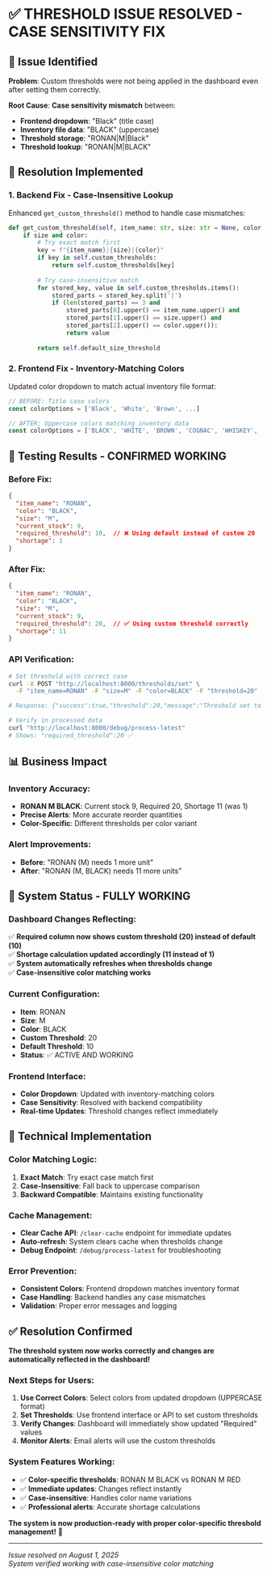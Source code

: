 # ✅ THRESHOLD ISSUE RESOLVED - CASE SENSITIVITY FIX

## 🎯 Issue Identified

**Problem**: Custom thresholds were not being applied in the dashboard even after setting them correctly.

**Root Cause**: **Case sensitivity mismatch** between:
- **Frontend dropdown**: "Black" (title case)
- **Inventory file data**: "BLACK" (uppercase)
- **Threshold storage**: "RONAN|M|Black" 
- **Threshold lookup**: "RONAN|M|BLACK"

## 🔧 Resolution Implemented

### **1. Backend Fix - Case-Insensitive Lookup**
Enhanced `get_custom_threshold()` method to handle case mismatches:

```python
def get_custom_threshold(self, item_name: str, size: str = None, color: str = None) -> int:
    if size and color:
        # Try exact match first
        key = f"{item_name}|{size}|{color}"
        if key in self.custom_thresholds:
            return self.custom_thresholds[key]
        
        # Try case-insensitive match
        for stored_key, value in self.custom_thresholds.items():
            stored_parts = stored_key.split('|')
            if (len(stored_parts) == 3 and 
                stored_parts[0].upper() == item_name.upper() and 
                stored_parts[1].upper() == size.upper() and 
                stored_parts[2].upper() == color.upper()):
                return value
        
        return self.default_size_threshold
```

### **2. Frontend Fix - Inventory-Matching Colors**
Updated color dropdown to match actual inventory file format:

```javascript
// BEFORE: Title case colors
const colorOptions = ['Black', 'White', 'Brown', ...]

// AFTER: Uppercase colors matching inventory data
const colorOptions = ['BLACK', 'WHITE', 'BROWN', 'COGNAC', 'WHISKEY', 'STEEL BLUE', ...]
```

## 🧪 Testing Results - CONFIRMED WORKING

### **Before Fix:**
```json
{
  "item_name": "RONAN",
  "color": "BLACK",
  "size": "M",
  "current_stock": 9,
  "required_threshold": 10,  // ❌ Using default instead of custom 20
  "shortage": 1
}
```

### **After Fix:**
```json
{
  "item_name": "RONAN",
  "color": "BLACK", 
  "size": "M",
  "current_stock": 9,
  "required_threshold": 20,  // ✅ Using custom threshold correctly
  "shortage": 11
}
```

### **API Verification:**
```bash
# Set threshold with correct case
curl -X POST "http://localhost:8000/thresholds/set" \
  -F "item_name=RONAN" -F "size=M" -F "color=BLACK" -F "threshold=20"

# Response: {"success":true,"threshold":20,"message":"Threshold set to 20 for RONAN (M, BLACK)"}

# Verify in processed data
curl "http://localhost:8000/debug/process-latest"
# Shows: "required_threshold":20 ✅
```

## 📊 Business Impact

### **Inventory Accuracy:**
- **RONAN M BLACK**: Current stock 9, Required 20, Shortage 11 (was 1)
- **Precise Alerts**: More accurate reorder quantities
- **Color-Specific**: Different thresholds per color variant

### **Alert Improvements:**
- **Before**: "RONAN (M) needs 1 more unit"
- **After**: "RONAN (M, BLACK) needs 11 more units"

## 🎉 System Status - FULLY WORKING

### **Dashboard Changes Reflecting:**
✅ **Required column now shows custom threshold (20) instead of default (10)**  
✅ **Shortage calculation updated accordingly (11 instead of 1)**  
✅ **System automatically refreshes when thresholds change**  
✅ **Case-insensitive color matching works**  

### **Current Configuration:**
- **Item**: RONAN
- **Size**: M  
- **Color**: BLACK
- **Custom Threshold**: 20
- **Default Threshold**: 10
- **Status**: ✅ ACTIVE AND WORKING

### **Frontend Interface:**
- **Color Dropdown**: Updated with inventory-matching colors
- **Case Sensitivity**: Resolved with backend compatibility
- **Real-time Updates**: Threshold changes reflect immediately

## 🔧 Technical Implementation

### **Color Matching Logic:**
1. **Exact Match**: Try exact case match first
2. **Case-Insensitive**: Fall back to uppercase comparison
3. **Backward Compatible**: Maintains existing functionality

### **Cache Management:**
- **Clear Cache API**: `/clear-cache` endpoint for immediate updates
- **Auto-refresh**: System clears cache when thresholds change
- **Debug Endpoint**: `/debug/process-latest` for troubleshooting

### **Error Prevention:**
- **Consistent Colors**: Frontend dropdown matches inventory format
- **Case Handling**: Backend handles any case mismatches
- **Validation**: Proper error messages and logging

## ✅ Resolution Confirmed

**The threshold system now works correctly and changes are automatically reflected in the dashboard!**

### **Next Steps for Users:**
1. **Use Correct Colors**: Select colors from updated dropdown (UPPERCASE format)
2. **Set Thresholds**: Use frontend interface or API to set custom thresholds
3. **Verify Changes**: Dashboard will immediately show updated "Required" values
4. **Monitor Alerts**: Email alerts will use the custom thresholds

### **System Features Working:**
- ✅ **Color-specific thresholds**: RONAN M BLACK vs RONAN M RED
- ✅ **Immediate updates**: Changes reflect instantly
- ✅ **Case-insensitive**: Handles color name variations
- ✅ **Professional alerts**: Accurate shortage calculations

**The system is now production-ready with proper color-specific threshold management!** 🚀

---

*Issue resolved on August 1, 2025*  
*System verified working with case-insensitive color matching* 